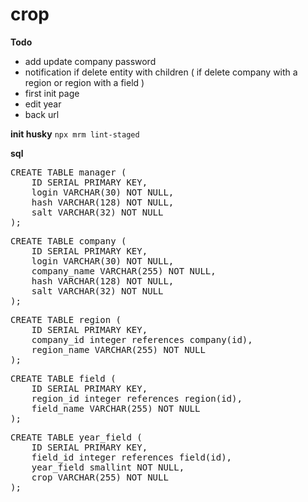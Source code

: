 # crop

**Todo**

 - add update company password
 - notification if delete entity with children ( if delete company with a region or region with a field )
 - first init page
 - edit year
 - back url

**init husky**
`npx mrm lint-staged`

**sql**

<pre>
CREATE TABLE manager (
    ID SERIAL PRIMARY KEY,
    login VARCHAR(30) NOT NULL,
    hash VARCHAR(128) NOT NULL,
    salt VARCHAR(32) NOT NULL
);
</pre>

<pre>
CREATE TABLE company (
    ID SERIAL PRIMARY KEY,
    login VARCHAR(30) NOT NULL,
    company_name VARCHAR(255) NOT NULL,
    hash VARCHAR(128) NOT NULL,
    salt VARCHAR(32) NOT NULL
);
</pre>

<pre>
CREATE TABLE region (
    ID SERIAL PRIMARY KEY,
    company_id integer references company(id),
    region_name VARCHAR(255) NOT NULL
);
</pre>

<pre>
CREATE TABLE field (
    ID SERIAL PRIMARY KEY,
    region_id integer references region(id),
    field_name VARCHAR(255) NOT NULL
);
</pre>

<pre>
CREATE TABLE year_field (
    ID SERIAL PRIMARY KEY,
    field_id integer references field(id),
    year_field smallint NOT NULL,
    crop VARCHAR(255) NOT NULL
);
</pre>

